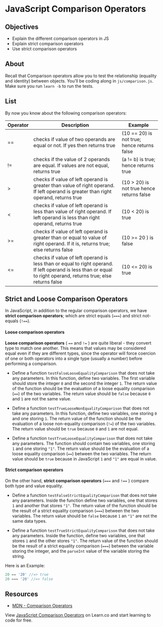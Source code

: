 # JavaScript Comparison Operators

## Objectives

+ Explain the different comparison operators in JS
+ Explain strict comparison operators
+ Use strict comparison operators

## About

Recall that Comparison operators allow you to test the relationship (equality and identity) between objects. You'll be coding along in `js/comparison.js`. Make sure you run `learn -b` to run the tests.

## List

By now you know about the following comparison operators: 

| Operator      | Description   | Example |
| ------------- | ------------- |-------- |
| ==            | checks if value of two operands are equal or not. If yes then returns true  | (10 == 20) is not true; hence returns false |
| !=            |checks if the value of 2 operands are equal. If values are not equal, returns true| (a != b) is true; hence returns true |
| >             | checks if value of left operand is greater than value of right operand. If left operand is greater than right operand, returns true  | (10 > 20) is not true hence returns false         | 
| <  | checks if value of left operand is less than value of right operand. If left operand is less than right operand, returns true | (10 < 20) is true        | 
| >=   | checks if value of left operand is greater than or equal to value of right operand. If it is, returns true; else returns false  | (10 >= 20 ) is false         | 
| <=  | checks if value of left operand is less than or equal to right operand. If left operand is less than or equal to right operand, returns true; else returns false  |  (10 <= 20) is true       | 

## Strict and Loose Comparison Operators

In JavaScript, in addition to the regular comparison operators, we have **strict comparison operators**; which are strict equals  (`===`) and strict not-equals (`!==`).

#### Loose comparison operators

**Loose comparison operators** ( `==` and `!=` ) are quite liberal - they convert type to match one another. This means that values may be considered equal even if they are different types, since the operator will force coercion of one or both operators into a single type (usually a number) before performing a comparison.

+ Define a function `testFalseLooseEqualityComparison` that does not take any parameters. In this function, define two variables. The first variable should store the integer `0` and the second the integer `1`. The return value of the function should be the evaluation of a loose equality comparison (`==`) of the two variables. The return value should be `false` because `0` and `1` are not the same value.

+ Define a function `testTrueLooseNonEqualityComparison` that does not take any parameters. In this function, define two variables, one storing `0` and one storing `1`. The return value of the function should be the evaluation of a loose non-equality comparison (`!=`) of the two variables. The return value should be `true` because `0` and `1` are not equal.

+ Define a function `testTrueLooseEqualityComparison` that does not take any parameters. The function should contain two variables, one storing `1` and one storing `"1"`. The return value should be the evaluation of a loose equality comparison (`==`) between the two variables. The return value should be `true` because in JavaScript `1` and `"1"` are equal in value.

#### Strict comparison operators

On the other hand, **strict comparison operators** (`===` and `!==` ) compare both type and value equality.

+ Define a function `testFalseStrictEqualityComparison` that does not take any parameters. Inside the function define two variables, one that stores `1` and another that stores `"1"`. The return value of the function should be the result of a strict equality comparison (`===`) between the two variables. The return value should be `false` because `1` an `"1"` are not the same data types.

+ Define a function `testTrueStrictEqualityComparison` that does not take any parameters. Inside the function, define two variables, one that stores `1` and the other stores `"1"`. 
The return value of the function should be the result of a strict equality comparison (`===`) between the variable storing the integer, and the `parseInt` value of the variable storing the string.

Here is an Example:
```js
20 == '20' //=> true
20 === '20' //=> false
```

## Resources

* [MDN - Comparison Operators](https://developer.mozilla.org/en-US/docs/Web/JavaScript/Reference/Operators/Comparison_Operators)

<p data-visibility='hidden'>View <a href='https://learn.co/lessons/intro-to-comparison-operators.js' title='JavaScript Comparison Operators'>JavaScript Comparison Operators</a> on Learn.co and start learning to code for free.</p>
